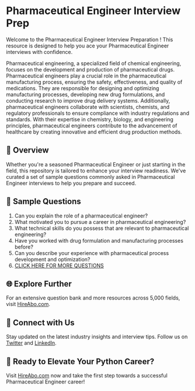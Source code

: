 # Pharmaceutical Engineer Interview Prep

Welcome to the Pharmaceutical Engineer Interview Preparation ! This resource is designed to help you ace your Pharmaceutical Engineer interviews with confidence.

Pharmaceutical engineering, a specialized field of chemical engineering, focuses on the development and production of pharmaceutical drugs. Pharmaceutical engineers play a crucial role in the pharmaceutical manufacturing process, ensuring the safety, effectiveness, and quality of medications. They are responsible for designing and optimizing manufacturing processes, developing new drug formulations, and conducting research to improve drug delivery systems. Additionally, pharmaceutical engineers collaborate with scientists, chemists, and regulatory professionals to ensure compliance with industry regulations and standards. With their expertise in chemistry, biology, and engineering principles, pharmaceutical engineers contribute to the advancement of healthcare by creating innovative and efficient drug production methods.

## 🚀 Overview

Whether you're a seasoned Pharmaceutical Engineer or just starting in the field, this repository is tailored to enhance your interview readiness. We've curated a set of sample questions commonly asked in Pharmaceutical Engineer interviews to help you prepare and succeed.

## 📝 Sample Questions

1. Can you explain the role of a pharmaceutical engineer?
2. What motivated you to pursue a career in pharmaceutical engineering?
3. What technical skills do you possess that are relevant to pharmaceutical engineering?
4. Have you worked with drug formulation and manufacturing processes before?
5. Can you describe your experience with pharmaceutical process development and optimization?
6. [CLICK HERE FOR MORE QUESTIONS](https://hireabo.com/job/3_4_19/Pharmaceutical%20Engineer)

## 🌐 Explore Further

For an extensive question bank and more resources across 5,000 fields, visit [HireAbo.com](https://www.hireabo.com).

## 📱 Connect with Us

Stay updated on the latest industry insights and interview tips. Follow us on [Twitter](https://twitter.com/hireabo) and [LinkedIn](https://www.linkedin.com/in/hire-abo-3609972a8/).

## 🚀 Ready to Elevate Your Python Career?

Visit [HireAbo.com](https://www.hireabo.com) now and take the first step towards a successful Pharmaceutical Engineer career!